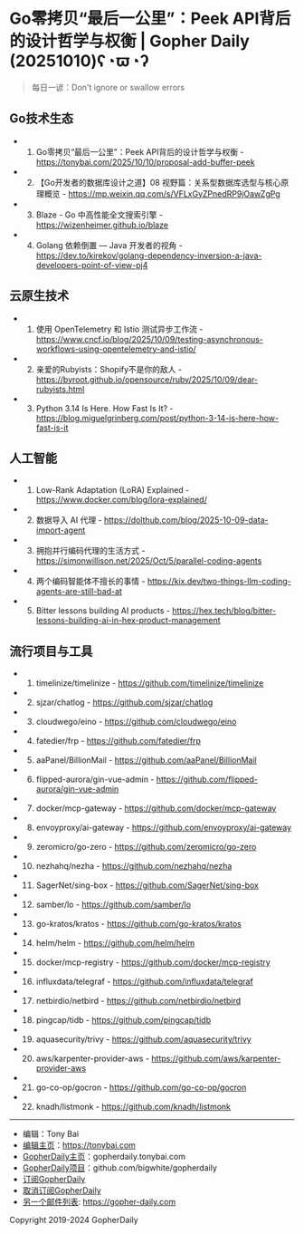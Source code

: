 # Go零拷贝“最后一公里”：Peek API背后的设计哲学与权衡 | Gopher Daily (20251010)ʕ◔ϖ◔ʔ

>每日一谚：Don&#39;t ignore or swallow errors

## Go技术生态


- 1. Go零拷贝“最后一公里”：Peek API背后的设计哲学与权衡 - https://tonybai.com/2025/10/10/proposal-add-buffer-peek

- 2. 【Go开发者的数据库设计之道】08 视野篇：关系型数据库选型与核心原理概览 - https://mp.weixin.qq.com/s/VFLxGyZPnedRP9jOawZgPg

- 3. Blaze - Go 中高性能全文搜索引擎 - https://wizenheimer.github.io/blaze

- 4. Golang 依赖倒置 — Java 开发者的视角 - https://dev.to/kirekov/golang-dependency-inversion-a-java-developers-point-of-view-pj4


## 云原生技术


- 1. 使用 OpenTelemetry 和 Istio 测试异步工作流 - https://www.cncf.io/blog/2025/10/09/testing-asynchronous-workflows-using-opentelemetry-and-istio/

- 2. 亲爱的Rubyists：Shopify不是你的敌人 - https://byroot.github.io/opensource/ruby/2025/10/09/dear-rubyists.html

- 3. Python 3.14 Is Here. How Fast Is It? - https://blog.miguelgrinberg.com/post/python-3-14-is-here-how-fast-is-it


## 人工智能


- 1. Low-Rank Adaptation (LoRA) Explained - https://www.docker.com/blog/lora-explained/

- 2. 数据导入 AI 代理 - https://dolthub.com/blog/2025-10-09-data-import-agent

- 3. 拥抱并行编码代理的生活方式 - https://simonwillison.net/2025/Oct/5/parallel-coding-agents

- 4. 两个编码智能体不擅长的事情 - https://kix.dev/two-things-llm-coding-agents-are-still-bad-at

- 5. Bitter lessons building AI products - https://hex.tech/blog/bitter-lessons-building-ai-in-hex-product-management


## 流行项目与工具


- 1. timelinize/timelinize - https://github.com/timelinize/timelinize

- 2. sjzar/chatlog - https://github.com/sjzar/chatlog

- 3. cloudwego/eino - https://github.com/cloudwego/eino

- 4. fatedier/frp - https://github.com/fatedier/frp

- 5. aaPanel/BillionMail - https://github.com/aaPanel/BillionMail

- 6. flipped-aurora/gin-vue-admin - https://github.com/flipped-aurora/gin-vue-admin

- 7. docker/mcp-gateway - https://github.com/docker/mcp-gateway

- 8. envoyproxy/ai-gateway - https://github.com/envoyproxy/ai-gateway

- 9. zeromicro/go-zero - https://github.com/zeromicro/go-zero

- 10. nezhahq/nezha - https://github.com/nezhahq/nezha

- 11. SagerNet/sing-box - https://github.com/SagerNet/sing-box

- 12. samber/lo - https://github.com/samber/lo

- 13. go-kratos/kratos - https://github.com/go-kratos/kratos

- 14. helm/helm - https://github.com/helm/helm

- 15. docker/mcp-registry - https://github.com/docker/mcp-registry

- 16. influxdata/telegraf - https://github.com/influxdata/telegraf

- 17. netbirdio/netbird - https://github.com/netbirdio/netbird

- 18. pingcap/tidb - https://github.com/pingcap/tidb

- 19. aquasecurity/trivy - https://github.com/aquasecurity/trivy

- 20. aws/karpenter-provider-aws - https://github.com/aws/karpenter-provider-aws

- 21. go-co-op/gocron - https://github.com/go-co-op/gocron

- 22. knadh/listmonk - https://github.com/knadh/listmonk


----

- 编辑：Tony Bai
- [编辑主页](https://tonybai.com)：https://tonybai.com
- [GopherDaily主页](https://gopherdaily.tonybai.com)：gopherdaily.tonybai.com
- [GopherDaily项目](https://github.com/bigwhite/gopherdaily)：github.com/bigwhite/gopherdaily
- [订阅GopherDaily](https://gopherdaily.tonybai.com/subscribe)
- [取消订阅GopherDaily](https://gopherdaily.tonybai.com/unsubscribe)
- [另一个邮件列表](https://gopher-daily.com): https://gopher-daily.com

Copyright 2019-2024 GopherDaily
